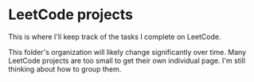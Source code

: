# LeetCode projects

This is where I'll keep track of the tasks I complete on LeetCode. 

This folder's organization will likely change significantly over time. Many LeetCode projects are too small to get their own individual page. I'm still thinking about how to group them. 
